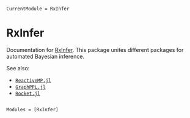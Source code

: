 ```@meta
CurrentModule = RxInfer
```

# RxInfer

Documentation for [RxInfer](https://github.com/biaslab/RxInfer.jl). This package unites different packages for automated Bayesian inference.

See also:
- [`ReactiveMP.jl`](https://github.com/biaslab/ReactiveMP.jl)
- [`GraphPPL.jl`](https://github.com/biaslab/GraphPPL.jl)
- [`Rocket.jl`](https://github.com/biaslab/Rocket.jl)

```@index
```

```@autodocs
Modules = [RxInfer]
```
